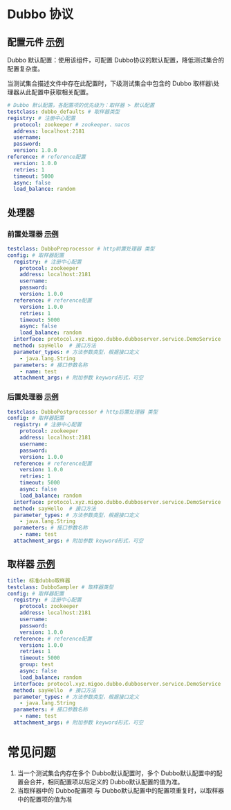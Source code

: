 # Dubbo 协议

## 配置元件 [示例](../template/配置元件/dubbo_defaults.yaml)

Dubbo 默认配置：使用该组件，可配置 Dubbo协议的默认配置，降低测试集合的配置复杂度。

当测试集合描述文件中存在此配置时，下级测试集合中包含的 Dubbo 取样器\处理器从此配置中获取相关配置。

```yaml
# Dubbo 默认配置，各配置项的优先级为：取样器 > 默认配置
testclass: dubbo_defaults # 取样器类型
registry: # 注册中心配置
  protocol: zookeeper # zookeeper、nacos
  address: localhost:2181
  username:
  password:
  version: 1.0.0
reference: # reference配置
  version: 1.0.0
  retries: 1
  timeout: 5000
  async: false
  load_balance: random
```

## 处理器

### 前置处理器 [示例](../template/处理器/dubbo_preprocessor.yaml)

```yaml
testclass: DubboPreprocessor # http前置处理器 类型
config: # 取样器配置
  registry: # 注册中心配置
    protocol: zookeeper
    address: localhost:2181
    username:
    password:
    version: 1.0.0
  reference: # reference配置
    version: 1.0.0
    retries: 1
    timeout: 5000
    async: false
    load_balance: random
  interface: protocol.xyz.migoo.dubbo.dubboserver.service.DemoService  # 接口类名全称
  method: sayHello  # 接口方法
  parameter_types: # 方法参数类型，根据接口定义
    - java.lang.String
  parameters: # 接口参数名称
    - name: test
  attachment_args: # 附加参数 keyword形式，可空
```

### 后置处理器 [示例](../template/处理器/dubbo_postprocessor.yaml)

```yaml
testclass: DubboPostprocessor # http后置处理器 类型
config: # 取样器配置
  registry: # 注册中心配置
    protocol: zookeeper
    address: localhost:2181
    username:
    password:
    version: 1.0.0
  reference: # reference配置
    version: 1.0.0
    retries: 1
    timeout: 5000
    async: false
    load_balance: random
  interface: protocol.xyz.migoo.dubbo.dubboserver.service.DemoService  # 接口类名全称
  method: sayHello  # 接口方法
  parameter_types: # 方法参数类型，根据接口定义
    - java.lang.String
  parameters: # 接口参数名称
    - name: test
  attachment_args: # 附加参数 keyword形式，可空
```

## 取样器 [示例](../template/取样器/dubbo_sampler.yaml)

```yaml
title: 标准dubbo取样器
testclass: DubboSampler # 取样器类型
config: # 取样器配置
  registry: # 注册中心配置
    protocol: zookeeper
    address: localhost:2181
    username:
    password:
    version: 1.0.0
  reference: # reference配置
    version: 1.0.0
    retries: 1
    timeout: 5000
    group: test
    async: false
    load_balance: random
  interface: protocol.xyz.migoo.dubbo.dubboserver.service.DemoService  # 接口类名全称
  method: sayHello  # 接口方法
  parameter_types: # 方法参数类型，根据接口定义
    - java.lang.String
  parameters: # 接口参数名称
    - name: test
  attachment_args: # 附加参数 keyword形式，可空
```

# 常见问题

1. 当一个测试集合内存在多个 Dubbo默认配置时，多个 Dubbo默认配置中的配置会合并，相同配置项以后定义的 Dubbo默认配置的值为准。
2. 当取样器中的 Dubbo配置项 与 Dubbo默认配置中的配置项重复时，以取样器中的配置项的值为准